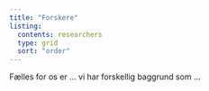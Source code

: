 ```yaml
---
title: "Forskere"
listing:
  contents: researchers
  type: grid
  sort: "order"
---
```



Fælles for os er ... vi har forskellig baggrund som ...



